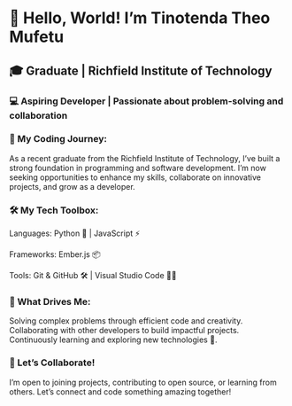 # **👋 Hello, World! I’m Tinotenda Theo Mufetu**
  
## 🎓 Graduate | Richfield Institute of Technology

### 💻 Aspiring Developer | Passionate about problem-solving and collaboration

### 🚀 My Coding Journey:

As a recent graduate from the Richfield Institute of Technology, I’ve built a strong foundation in programming and software development. I’m now seeking opportunities to enhance my skills, collaborate on innovative projects, and grow as a developer.

### 🛠️ My Tech Toolbox:

Languages: Python 🐍 | JavaScript ⚡

Frameworks: Ember.js 📦 

Tools: Git & GitHub 🛠️ | Visual Studio Code 👨‍💻

### 🌟 What Drives Me:

Solving complex problems through efficient code and creativity.
Collaborating with other developers to build impactful projects.
Continuously learning and exploring new technologies 🚀.


### 🤝 Let’s Collaborate!

I’m open to joining projects, contributing to open source, or learning from others. Let’s connect and code something amazing together!
